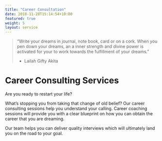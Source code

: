 ```yaml
---
title: "Career Consultation"
date: 2018-11-28T15:14:54+10:00
featured: true
weight: 5
layout: service
---
```


> “Write your dreams in journal, note book, card or on a cork. When you pen down your dreams,
> an a inner strength and divine power is activated for your to work towards the fulfillment of your dreams.”
> - Lailah Gifty Akita

# Career Consulting Services

Are you ready to restart your life?

What’s stopping you from taking that change of old belief? Our career consulting sessions help you understand your calling.
Career coaching sessions will provide you with a clear blueprint on how you can obtain the career that you are dreaming.

Our team helps you can deliver quality interviews which will ultimately land you on the road to your goal.
